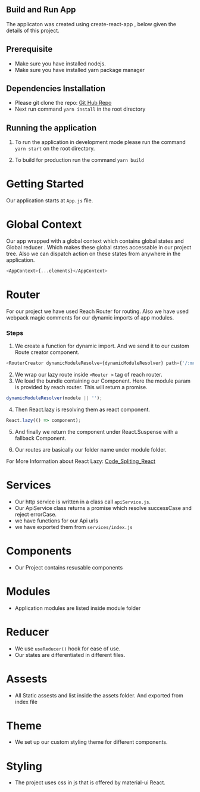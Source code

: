 ## Build and Run App

The applicaton was created using create-react-app , below given the details of this project.

## Prerequisite

- Make sure you have installed nodejs.
- Make sure you have installed yarn package manager

## Dependencies Installation

- Please git clone the repo: [Git Hub Repo](https://github.com/soum21/ebworx_assesment.git)
- Next run command `yarn install` in the root directory

## Running the application

1. To run the application in development mode please run the command `yarn start` on the root directory.

2. To build for production run the command `yarn build`

# Getting Started

Our application starts at `App.js` file.

# Global Context

Our app wrapped with a global context which contains global states and Global reducer . Which makes these global states accessable in our project tree. Also we can dispatch action on these states from anywhere in the application.

```javascript
<AppContext>{...elements}</AppContext>
```

# Router

For our project we have used Reach Router for routing.
Also we have used webpack magic comments for our dynamic imports of app modules.

### Steps

1.  We create a function for dynamic import. And we send it to our custom Route creator component.

```javascript
<RouterCreator dynamicModuleResolve={dynamicModuleResolver} path={'/:module/*'} />
```

2.  We wrap our lazy route inside `<Router >` tag of reach router.
3.  We load the bundle containing our Component. Here the module param is provided by reach router. This will return a promise.

```javascript
dynamicModuleResolver(module || '');
```

4.  Then React.lazy is resolving them as react component.

```javascript
React.lazy(() => component);
```

5.  And finally we return the component under React.Suspense with a fallback Component.

6.  Our routes are basically our folder name under module folder.

For More Information about React Lazy: [Code_Spliting_React](https://reactjs.org/docs/code-splitting.html)

# Services

- Our http service is written in a class call `apiService.js`.
- Our ApiService class returns a promise which resolve successCase and reject errorCase.
- we have functions for our Api urls
- we have exported them from `services/index.js`

# Components

- Our Project contains resusable components

# Modules

- Application modules are listed inside module folder

# Reducer

- We use `useReducer()` hook for ease of use.
- Our states are differentiated in different files.

# Assests

- All Static assests and list inside the assets folder. And exported from index file

# Theme

- We set up our custom styling theme for different components.

# Styling

- The project uses css in js that is offered by material-ui React.
